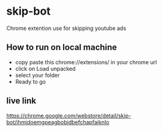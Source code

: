 # skip-bot
 Chrome extention use for skipping youtube ads


## How to run on local machine

* copy paste this chrome://extensions/ in your chrome url
* click on Load unpacked
* select your folder
* Ready to go



## live link 

 https://chrome.google.com/webstore/detail/skip-bot/ihmidoemgpeagbobjdbefchapfaiknlo
